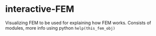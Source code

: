 # interactive-FEM
Visualizing FEM to be used for explaining how FEM works. Consists of modules, more info using python `help(this_fem_obj)`
